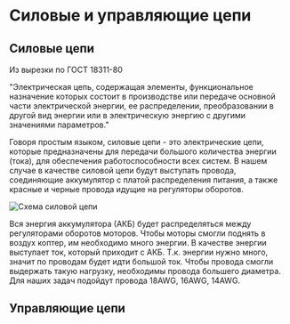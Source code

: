 Силовые и управляющие цепи
===============================

Силовые цепи
--------------------
Из вырезки по ГОСТ 18311-80

"Электрическая цепь, содержащая элементы, функциональное назначение которых состоит в производстве или передаче основной части электрической энергии,
ее распределении, преобразовании в другой вид энергии или в электрическую энергию с другими значениями параметров."

Говоря простым языком, силовые цепи - это электрические цепи, которые предназначены для передачи большого количества энергии (тока), для обеспечения работоспособности всех систем.
В нашем случае в качестве силовой цепи будут выступать провода, соединяющие аккумулятор с платой распределения питания, а также красные и черные провода идущие на регуляторы оборотов. 

![Схема силовой цепи](../assets/powerConnect.jpg)

Вся энергия аккумулятора (АКБ) будет распределяться между регуляторами оборотов моторов. Чтобы моторы смогли поднять в воздух коптер, им необходимо много энергии. В качестве энергии выступает ток, который приходит с АКБ. Т.к. энергии нужно много, значит по проводам будет идти большой ток. Чтобы провода смогли выдержать такую нагрузку, необходимы  провода большего диаметра. Для наших задач подойдут провода 18AWG, 16AWG, 14AWG.




Управляющие цепи
--------------------

